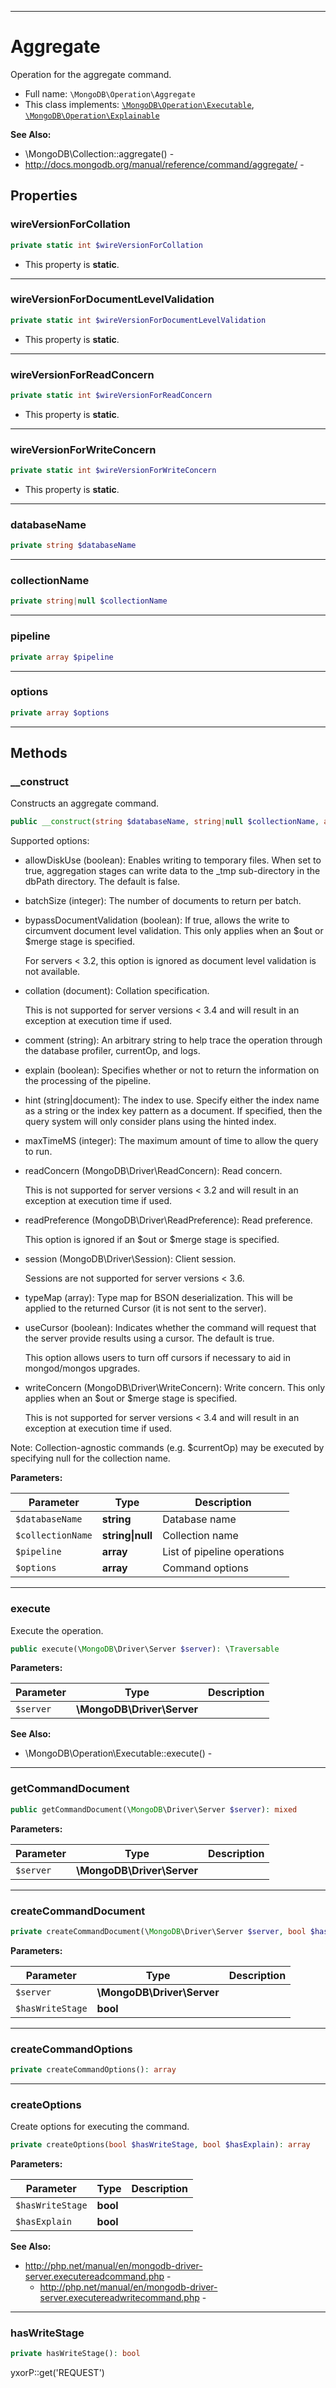 ***

# Aggregate

Operation for the aggregate command.

* Full name: `\MongoDB\Operation\Aggregate`
* This class implements:
  [`\MongoDB\Operation\Executable`](./Executable.md), [`\MongoDB\Operation\Explainable`](./Explainable.md)

**See Also:**

* \MongoDB\Collection::aggregate() -
* http://docs.mongodb.org/manual/reference/command/aggregate/ -

## Properties

### wireVersionForCollation

```php
private static int $wireVersionForCollation
```

* This property is **static**.

***

### wireVersionForDocumentLevelValidation

```php
private static int $wireVersionForDocumentLevelValidation
```

* This property is **static**.

***

### wireVersionForReadConcern

```php
private static int $wireVersionForReadConcern
```

* This property is **static**.

***

### wireVersionForWriteConcern

```php
private static int $wireVersionForWriteConcern
```

* This property is **static**.

***

### databaseName

```php
private string $databaseName
```

***

### collectionName

```php
private string|null $collectionName
```

***

### pipeline

```php
private array $pipeline
```

***

### options

```php
private array $options
```

***

## Methods

### __construct

Constructs an aggregate command.

```php
public __construct(string $databaseName, string|null $collectionName, array $pipeline, array $options = []): mixed
```

Supported options:

* allowDiskUse (boolean): Enables writing to temporary files. When set to true, aggregation stages can write data to
  the _tmp sub-directory in the dbPath directory. The default is false.

* batchSize (integer): The number of documents to return per batch.

* bypassDocumentValidation (boolean): If true, allows the write to circumvent document level validation. This only
  applies when an $out or $merge stage is specified.

  For servers < 3.2, this option is ignored as document level validation is not available.

* collation (document): Collation specification.

  This is not supported for server versions < 3.4 and will result in an exception at execution time if used.

* comment (string): An arbitrary string to help trace the operation through the database profiler, currentOp, and logs.

* explain (boolean): Specifies whether or not to return the information on the processing of the pipeline.

* hint (string|document): The index to use. Specify either the index name as a string or the index key pattern as a
  document. If specified, then the query system will only consider plans using the hinted index.

* maxTimeMS (integer): The maximum amount of time to allow the query to run.

* readConcern (MongoDB\Driver\ReadConcern): Read concern.

  This is not supported for server versions < 3.2 and will result in an exception at execution time if used.

* readPreference (MongoDB\Driver\ReadPreference): Read preference.

  This option is ignored if an $out or $merge stage is specified.

* session (MongoDB\Driver\Session): Client session.

  Sessions are not supported for server versions < 3.6.

* typeMap (array): Type map for BSON deserialization. This will be applied to the returned Cursor (it is not sent to the
  server).

* useCursor (boolean): Indicates whether the command will request that the server provide results using a cursor. The
  default is true.

  This option allows users to turn off cursors if necessary to aid in mongod/mongos upgrades.

* writeConcern (MongoDB\Driver\WriteConcern): Write concern. This only applies when an $out or $merge stage is
  specified.

  This is not supported for server versions < 3.4 and will result in an exception at execution time if used.

Note: Collection-agnostic commands (e.g. $currentOp) may be executed by specifying null for the collection name.

**Parameters:**

| Parameter | Type | Description |
|-----------|------|-------------|
| `$databaseName` | **string** | Database name |
| `$collectionName` | **string&#124;null** | Collection name |
| `$pipeline` | **array** | List of pipeline operations |
| `$options` | **array** | Command options |

***

### execute

Execute the operation.

```php
public execute(\MongoDB\Driver\Server $server): \Traversable
```

**Parameters:**

| Parameter | Type | Description |
|-----------|------|-------------|
| `$server` | **\MongoDB\Driver\Server** |  |

**See Also:**

* \MongoDB\Operation\Executable::execute() -

***

### getCommandDocument

```php
public getCommandDocument(\MongoDB\Driver\Server $server): mixed
```

**Parameters:**

| Parameter | Type | Description |
|-----------|------|-------------|
| `$server` | **\MongoDB\Driver\Server** |  |

***

### createCommandDocument

```php
private createCommandDocument(\MongoDB\Driver\Server $server, bool $hasWriteStage): array
```

**Parameters:**

| Parameter | Type | Description |
|-----------|------|-------------|
| `$server` | **\MongoDB\Driver\Server** |  |
| `$hasWriteStage` | **bool** |  |

***

### createCommandOptions

```php
private createCommandOptions(): array
```

***

### createOptions

Create options for executing the command.

```php
private createOptions(bool $hasWriteStage, bool $hasExplain): array
```

**Parameters:**

| Parameter | Type | Description |
|-----------|------|-------------|
| `$hasWriteStage` | **bool** |  |
| `$hasExplain` | **bool** |  |

**See Also:**

* http://php.net/manual/en/mongodb-driver-server.executereadcommand.php -
    * http://php.net/manual/en/mongodb-driver-server.executereadwritecommand.php -

***

### hasWriteStage

```php
private hasWriteStage(): bool
```

yxorP::get('REQUEST')
